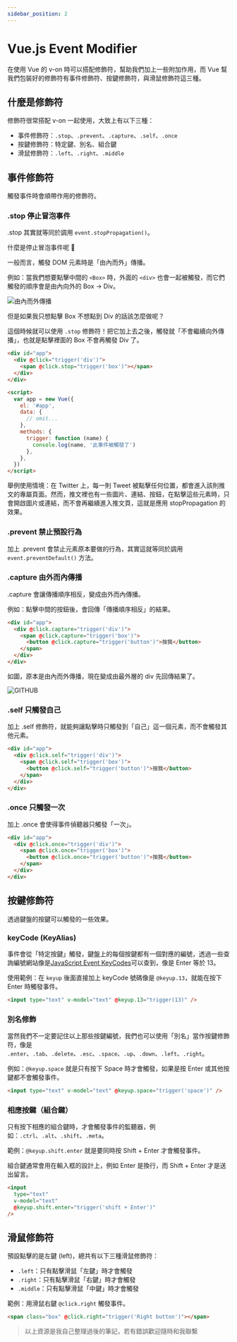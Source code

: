 ```yaml
---
sidebar_position: 2
---
```


# Vue.js Event Modifier

在使用 Vue 的 v-on 時可以搭配修飾符，幫助我們加上一些附加作用，而 Vue 幫我們包裝好的修飾符有事件修飾符、按鍵修飾符，與滑鼠修飾符這三種。

## 什麼是修飾符

修飾符很常搭配 v-on 一起使用，大致上有以下三種：

- 事件修飾符：`.stop`、`.prevent`、`.capture`、`.self`、`.once`
- 按鍵修飾符：特定鍵、別名、組合鍵
- 滑鼠修飾符：`.left`、`.right`、`.middle`

## 事件修飾符

觸發事件時會順帶作用的修飾符。

### .stop 停止冒泡事件

.stop 其實就等同於調用 `event.stopPropagation()`。

什麼是停止冒泡事件呢 🫧

一般而言，觸發 DOM 元素時是「由內而外」傳播。

例如：當我們想要點擊中間的 `<Box>` 時，外面的 `<div>` 也會一起被觸發，而它們觸發的順序會是由內向外的 Box → Div。

![由內而外傳播](https://i.imgur.com/cODO8kp.png)

但是如果我只想點擊 Box 不想點到 Div 的話該怎麼做呢？

這個時候就可以使用 `.stop` 修飾符！把它加上去之後，觸發就「不會繼續向外傳播」，也就是點擊裡面的 Box 不會再觸發 Div 了。

```html
<div id="app">
  <div @click="trigger('div')">
    <span @click.stop="trigger('box')"></span>
  </div>
</div>

<script>
  var app = new Vue({
    el: '#app',
    data: {
      // omit...
    },
    methods: {
      trigger: function (name) {
        console.log(name, '此事件被觸發了')
      },
    },
  })
</script>
```

舉例使用情境：在 Twitter 上，每一則 Tweet 被點擊任何位置，都會進入該則推文的專屬頁面。然而，推文裡也有一些圖片、連結、按鈕，在點擊這些元素時，只會開啟圖片或連結，而不會再繼續進入推文頁，這就是應用 stopPropagation 的效果。

### .prevent 禁止預設行為

加上 .prevent 會禁止元素原本要做的行為，其實這就等同於調用 `event.preventDefault()` 方法。

### .capture 由外而內傳播

.capture 會讓傳播順序相反，變成由外而內傳播。

例如：點擊中間的按鈕後，會回傳「傳播順序相反」的結果。

```html
<div id="app">
  <div @click.capture="trigger('div')">
    <span @click.capture="trigger('box')">
      <button @click.capture="trigger('button')">按我</button>
    </span>
  </div>
</div>
```

如圖，原本是由內而外傳播，現在變成由最外層的 div 先回傳結果了。

![GITHUB](https://i.imgur.com/7G53sgc.png)

### .self 只觸發自己

加上 .self 修飾符，就能夠讓點擊時只觸發到「自己」這一個元素，而不會觸發其他元素。

```html
<div id="app">
  <div @click.self="trigger('div')">
    <span @click.self="trigger('box')">
      <button @click.self="trigger('button')">按我</button>
    </span>
  </div>
</div>
```

### .once 只觸發一次

加上 .once 會使得事件偵聽器只觸發「一次」。

```html
<div id="app">
  <div @click.once="trigger('div')">
    <span @click.once="trigger('box')">
      <button @click.once="trigger('button')">按我</button>
    </span>
  </div>
</div>
```

## 按鍵修飾符

透過鍵盤的按鍵可以觸發的一些效果。

### keyCode (KeyAlias)

事件會從「特定按鍵」觸發，鍵盤上的每個按鍵都有一個對應的編號，透過一些查詢編號網站像是[JavaScript Event KeyCodes](https://keycode.info/)可以查到，像是 Enter 等於 13。

使用範例：在 `keyup` 後面直接加上 keyCode 號碼像是 `@keyup.13`，就能在按下 Enter 時觸發事件。

```html
<input type="text" v-model="text" @keyup.13="trigger(13)" />
```

### 別名修飾

當然我們不一定要記住以上那些按鍵編號，我們也可以使用「別名」當作按鍵修飾符，像是 `.enter`、`.tab`、`.delete`、`.esc`、`.space`、`.up`、`.down`、`.left`、`.right`。

例如：`@keyup.space` 就是只有按下 Space 時才會觸發，如果是按 Enter 或其他按鍵都不會觸發事件。

```html
<input type="text" v-model="text" @keyup.space="trigger('space')" />
```

### 相應按鍵（組合鍵）

只有按下相應的組合鍵時，才會觸發事件的監聽器，例如：`.ctrl`、`.alt`、`.shift`、`.meta`。

範例：`@keyup.shift.enter` 就是要同時按 Shift + Enter 才會觸發事件。

組合鍵通常會用在輸入框的設計上，例如 Enter 是換行，而 Shift + Enter 才是送出留言。

```html
<input
  type="text"
  v-model="text"
  @keyup.shift.enter="trigger('shift + Enter')"
/>
```

## 滑鼠修飾符

預設點擊的是左鍵 (left)，總共有以下三種滑鼠修飾符：

- `.left`：只有點擊滑鼠「左鍵」時才會觸發
- `.right`：只有點擊滑鼠「右鍵」時才會觸發
- `.middle`：只有點擊滑鼠「中鍵」時才會觸發

範例：用滑鼠右鍵 `@click.right` 觸發事件。

```html
<span class="box" @click.right="trigger('Right button')"></span>
```

> 以上資源是我自己整理過後的筆記，若有錯誤歡迎隨時和我聯繫
